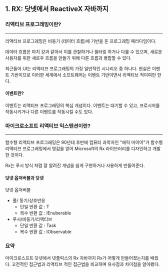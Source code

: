 ## 1. RX: 닷넷에서 ReactiveX 자바까지



### 리액티브 프로그래밍이란?

---

리액티브 프로그래밍은 비동기 (데이터 흐름)에 기반을 둔 프로그래밍 패러다임이다.

데이터 흐름은 마치 강과 같아서 이를 관찰하거나 필터링 하거나 다룰 수 있으며, 새로운 사용자를 위한 새로우 흐름을 만들기 위해 다른 흐름과 병합할 수 있다.

최근들어 UI는 리액티브 프로그래밍의 가징 일반적인 시나리오 중 하나다.  현실은 이벤트 기반이므로 이러한 세계에서 소프트웨어는 이벤트 기반이면서 리액티브 적이여만 한다.

#### 이벤트란?

이벤트는 리액티브 프로그래밍의 핵심 개념이다. 이벤트는 대기할 수 있고, 프로시저를 작동시키거나 다른 이벤트를 작동시킬 수도 있다.



### 마이크로소프트 리액티브 익스텐션이란?

---

함수형 리액티브 프로그래밍은 90년대 후반에 컴퓨터 과학자인 "에릭 마이어"가 함수형 리액티브 프로그래밍에서 영감을 얻어 Microsoft의 Rx 라이브러리를 디자인하고 개발한 것이다.

Rx는 푸시 방식 처럼 잘 알려진 개념을 쉽게 구현하거나 사용하게 만들어준다.

#### 닷넷 옵저버블과 닷넷

닷넷 옵저버블

+ 풀/ 동기/상호반응 
  - 단일 반환 값 : T
  - 복수 반환 값 : IEnuberable<T>
+ 푸시/비동기/리액티브
  - 단일 반환 값 : Task<T>
  - 복수 반환 값 : IObservable<T>



### 요약

마이크로스프트 닷넷에서 넷플릭스의 Rx 자바까지 Rx가 어떻게 만들어졌는지를 배웠다. 고전적인 접근법과 리액티브 적인 접근법을 비교하며 유사점과 차이점을 알아봤다.